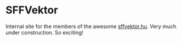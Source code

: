 # SFFVektor

Internal site for the members of the awesome [sffvektor.hu](https://sffvektor.hu/).
Very much under construction.
So exciting!
